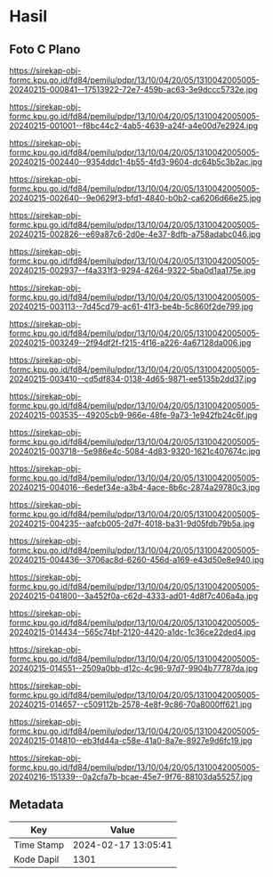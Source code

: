# Hasil

## Foto C Plano

https://sirekap-obj-formc.kpu.go.id/fd84/pemilu/pdpr/13/10/04/20/05/1310042005005-20240215-000841--17513922-72e7-459b-ac63-3e9dccc5732e.jpg

https://sirekap-obj-formc.kpu.go.id/fd84/pemilu/pdpr/13/10/04/20/05/1310042005005-20240215-001001--f8bc44c2-4ab5-4639-a24f-a4e00d7e2924.jpg

https://sirekap-obj-formc.kpu.go.id/fd84/pemilu/pdpr/13/10/04/20/05/1310042005005-20240215-002440--9354ddc1-4b55-4fd3-9604-dc64b5c3b2ac.jpg

https://sirekap-obj-formc.kpu.go.id/fd84/pemilu/pdpr/13/10/04/20/05/1310042005005-20240215-002640--9e0629f3-bfd1-4840-b0b2-ca6206d66e25.jpg

https://sirekap-obj-formc.kpu.go.id/fd84/pemilu/pdpr/13/10/04/20/05/1310042005005-20240215-002826--e69a87c6-2d0e-4e37-8dfb-a758adabc046.jpg

https://sirekap-obj-formc.kpu.go.id/fd84/pemilu/pdpr/13/10/04/20/05/1310042005005-20240215-002937--f4a331f3-9294-4264-9322-5ba0d1aa175e.jpg

https://sirekap-obj-formc.kpu.go.id/fd84/pemilu/pdpr/13/10/04/20/05/1310042005005-20240215-003113--7d45cd79-ac61-41f3-be4b-5c860f2de799.jpg

https://sirekap-obj-formc.kpu.go.id/fd84/pemilu/pdpr/13/10/04/20/05/1310042005005-20240215-003249--2f94df2f-f215-4f16-a226-4a67128da006.jpg

https://sirekap-obj-formc.kpu.go.id/fd84/pemilu/pdpr/13/10/04/20/05/1310042005005-20240215-003410--cd5df834-0138-4d65-9871-ee5135b2dd37.jpg

https://sirekap-obj-formc.kpu.go.id/fd84/pemilu/pdpr/13/10/04/20/05/1310042005005-20240215-003535--49205cb9-966e-48fe-9a73-1e942fb24c6f.jpg

https://sirekap-obj-formc.kpu.go.id/fd84/pemilu/pdpr/13/10/04/20/05/1310042005005-20240215-003718--5e986e4c-5084-4d83-9320-1621c407674c.jpg

https://sirekap-obj-formc.kpu.go.id/fd84/pemilu/pdpr/13/10/04/20/05/1310042005005-20240215-004016--6edef34e-a3b4-4ace-8b6c-2874a29780c3.jpg

https://sirekap-obj-formc.kpu.go.id/fd84/pemilu/pdpr/13/10/04/20/05/1310042005005-20240215-004235--aafcb005-2d7f-4018-ba31-9d05fdb79b5a.jpg

https://sirekap-obj-formc.kpu.go.id/fd84/pemilu/pdpr/13/10/04/20/05/1310042005005-20240215-004436--3706ac8d-6260-456d-a169-e43d50e8e940.jpg

https://sirekap-obj-formc.kpu.go.id/fd84/pemilu/pdpr/13/10/04/20/05/1310042005005-20240215-041800--3a452f0a-c62d-4333-ad01-4d8f7c406a4a.jpg

https://sirekap-obj-formc.kpu.go.id/fd84/pemilu/pdpr/13/10/04/20/05/1310042005005-20240215-014434--565c74bf-2120-4420-a1dc-1c36ce22ded4.jpg

https://sirekap-obj-formc.kpu.go.id/fd84/pemilu/pdpr/13/10/04/20/05/1310042005005-20240215-014551--2509a0bb-d12c-4c96-97d7-9904b77787da.jpg

https://sirekap-obj-formc.kpu.go.id/fd84/pemilu/pdpr/13/10/04/20/05/1310042005005-20240215-014657--c509112b-2578-4e8f-9c86-70a8000ff621.jpg

https://sirekap-obj-formc.kpu.go.id/fd84/pemilu/pdpr/13/10/04/20/05/1310042005005-20240215-014810--eb3fd44a-c58e-41a0-8a7e-8927e9d6fc19.jpg

https://sirekap-obj-formc.kpu.go.id/fd84/pemilu/pdpr/13/10/04/20/05/1310042005005-20240216-151339--0a2cfa7b-bcae-45e7-9f76-88103da55257.jpg


## Metadata

| Key        | Value               |
| ---------- | ------------------- |
| Time Stamp | 2024-02-17 13:05:41 |
| Kode Dapil | 1301                |



